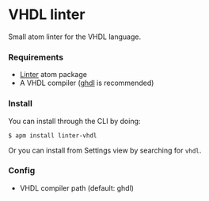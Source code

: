 VHDL linter
======

Small atom linter for the VHDL language.

### Requirements
- [Linter](atom.io/packages/linter) atom package
- A VHDL compiler ([ghdl](http://ghdl.free.fr/) is recommended)

### Install
You can install through the CLI by doing:

```$ apm install linter-vhdl```

Or you can install from Settings view by searching for `vhdl`.

### Config
- VHDL compiler path (default: ghdl)
